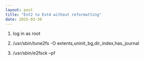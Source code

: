 ```yaml
---
layout: post
title: "Ext2 to Ext4 without reformatting"
date: 2015-03-30
---
```


1. log in as root

2. /usr/sbin/tune2fs -O extents,uninit_bg,dir_index,has_journal <drive>

3. /usr/sbin/e2fsck –pf <drive>
